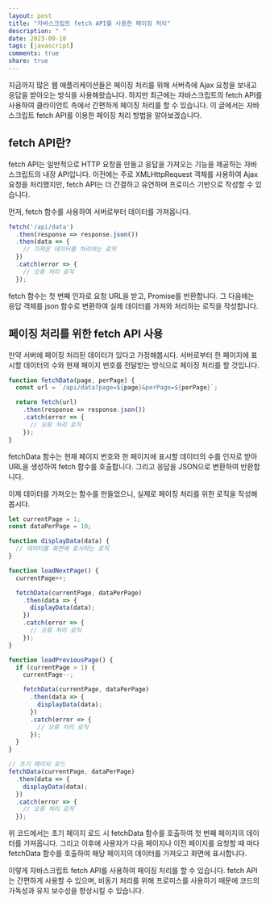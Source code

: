 ```yaml
---
layout: post
title: "자바스크립트 fetch API를 사용한 페이징 처리"
description: " "
date: 2023-09-10
tags: [javascript]
comments: true
share: true
---
```


지금까지 많은 웹 애플리케이션들은 페이징 처리를 위해 서버측에 Ajax 요청을 보내고 응답을 받아오는 방식을 사용해왔습니다. 하지만 최근에는 자바스크립트의 fetch API를 사용하여 클라이언트 측에서 간편하게 페이징 처리를 할 수 있습니다. 이 글에서는 자바스크립트 fetch API를 이용한 페이징 처리 방법을 알아보겠습니다.

## fetch API란?

fetch API는 일반적으로 HTTP 요청을 만들고 응답을 가져오는 기능을 제공하는 자바스크립트의 내장 API입니다. 이전에는 주로 XMLHttpRequest 객체를 사용하여 Ajax 요청을 처리했지만, fetch API는 더 간결하고 유연하며 프로미스 기반으로 작성할 수 있습니다.

먼저, fetch 함수를 사용하여 서버로부터 데이터를 가져옵니다.

```javascript
fetch('/api/data')
  .then(response => response.json())
  .then(data => {
    // 가져온 데이터를 처리하는 로직
  })
  .catch(error => {
    // 오류 처리 로직
  });
```

fetch 함수는 첫 번째 인자로 요청 URL을 받고, Promise를 반환합니다. 그 다음에는 응답 객체를 json 함수로 변환하여 실제 데이터를 가져와 처리하는 로직을 작성합니다.

## 페이징 처리를 위한 fetch API 사용

만약 서버에 페이징 처리된 데이터가 있다고 가정해봅시다. 서버로부터 한 페이지에 표시할 데이터의 수와 현재 페이지 번호를 전달받는 방식으로 페이징 처리를 할 것입니다.

```javascript
function fetchData(page, perPage) {
  const url = `/api/data?page=${page}&perPage=${perPage}`;

  return fetch(url)
    .then(response => response.json())
    .catch(error => {
      // 오류 처리 로직
    });
}
```

fetchData 함수는 현재 페이지 번호와 한 페이지에 표시할 데이터의 수를 인자로 받아 URL을 생성하여 fetch 함수를 호출합니다. 그리고 응답을 JSON으로 변환하여 반환합니다.

이제 데이터를 가져오는 함수를 만들었으니, 실제로 페이징 처리를 위한 로직을 작성해봅시다.

```javascript
let currentPage = 1;
const dataPerPage = 10;

function displayData(data) {
  // 데이터를 화면에 표시하는 로직
}

function loadNextPage() {
  currentPage++;

  fetchData(currentPage, dataPerPage)
    .then(data => {
      displayData(data);
    })
    .catch(error => {
      // 오류 처리 로직
    });
}

function loadPreviousPage() {
  if (currentPage > 1) {
    currentPage--;

    fetchData(currentPage, dataPerPage)
      .then(data => {
        displayData(data);
      })
      .catch(error => {
        // 오류 처리 로직
      });
  }
}

// 초기 페이지 로드
fetchData(currentPage, dataPerPage)
  .then(data => {
    displayData(data);
  })
  .catch(error => {
    // 오류 처리 로직
  });
```

위 코드에서는 초기 페이지 로드 시 fetchData 함수를 호출하여 첫 번째 페이지의 데이터를 가져옵니다. 그리고 이후에 사용자가 다음 페이지나 이전 페이지를 요청할 때 마다 fetchData 함수를 호출하여 해당 페이지의 데이터를 가져오고 화면에 표시합니다.

이렇게 자바스크립트 fetch API를 사용하여 페이징 처리를 할 수 있습니다. fetch API는 간편하게 사용할 수 있으며, 비동기 처리를 위해 프로미스를 사용하기 때문에 코드의 가독성과 유지 보수성을 향상시킬 수 있습니다.